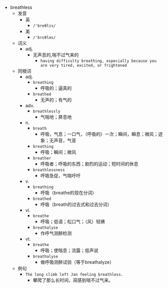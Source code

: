 - breathless
  - 发音
    - 英
      - `/'breθlɪs/`
    - 美
      - `/'brɛθləs/`
  - 词义
    - adj.
      - 无声息的,喘不过气来的
        - `having difficulty breathing, especially because you are very tired, excited, or frightened`
  - 同根词
    - adj.
      - `breathing`
        - 呼吸的；逼真的
      - `breathed`
        - 无声的；有气的
    - adv.
      - `breathlessly`
        - 气喘地；屏息地
    - n.
      - `breath`
        - 呼吸，气息；一口气，（呼吸的）一次；瞬间，瞬息；微风；迹象；无声音，气音
      - `breathing`
        - 呼吸；瞬间；微风
      - `breather`
        - 呼吸者；呼吸的东西；剧烈的运动；短时间的休息
      - `breathlessness`
        - 呼吸急促，气喘吁吁
    - v.
      - `breathing`
        - 呼吸（breathe的现在分词）
      - `breathed`
        - 呼吸（breath的过去式和过去分词）
    - vi.
      - `breathe`
        - 呼吸；低语；松口气；（风）轻拂
      - `breathalyse`
        - 作呼气测醉检测
    - vt.
      - `breathe`
        - 呼吸；使喘息；流露；低声说
      - `breathalyse`
        - 做呼吸测醉试验（等于breathalyze）
  - 例句
    - `The long climb left Jan feeling breathless.`
      - 攀爬了那么长时间，简感到喘不过气来。

